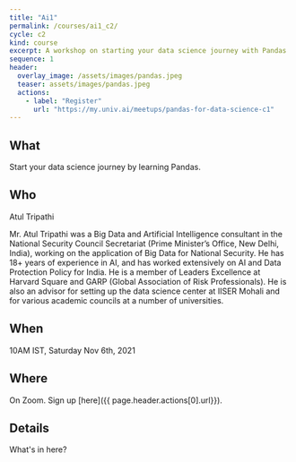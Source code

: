 ```yaml
---
title: "Ai1" 
permalink: /courses/ai1_c2/
cycle: c2
kind: course
excerpt: A workshop on starting your data science journey with Pandas
sequence: 1
header:
  overlay_image: /assets/images/pandas.jpeg
  teaser: assets/images/pandas.jpeg
  actions:
    - label: "Register"
      url: "https://my.univ.ai/meetups/pandas-for-data-science-c1"
---
```


## What

Start your data science journey by learning Pandas.

## Who

Atul Tripathi

Mr. Atul Tripathi was a Big Data and Artificial Intelligence consultant in the National Security Council Secretariat (Prime Minister’s Office, New Delhi, India), working on the application of Big Data for National Security. He has 18+ years of experience in AI, and has worked extensively on AI and Data Protection Policy for India. He is a member of Leaders Excellence at Harvard Square and GARP (Global Association of Risk Professionals). He is also an advisor for setting up the data science center at IISER Mohali and for various academic councils at a number of universities.

## When

10AM IST, Saturday Nov 6th, 2021

## Where

On Zoom. Sign up [here]({{ page.header.actions[0].url}}).

## Details

What's in here?